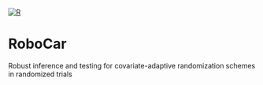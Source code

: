 [![R](https://github.com/mbannick/RoboCar/actions/workflows/r.yml/badge.svg?branch=main)](https://github.com/mbannick/RoboCar/actions/workflows/r.yml)

# RoboCar
Robust inference and testing for covariate-adaptive randomization schemes in randomized trials
